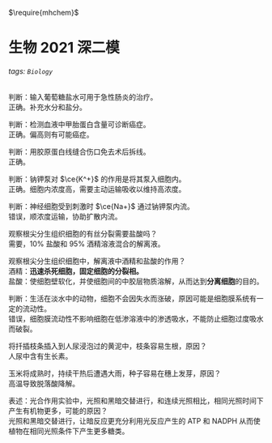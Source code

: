 $\require{mhchem}$

# 生物 2021 深二模

###### tags: `Biology`

判断：输入葡萄糖盐水可用于急性肠炎的治疗。  
正确。补充水分和盐分。

判断：检测血液中甲胎蛋白含量可诊断癌症。  
正确。偏高则有可能癌症。

判断：用胶原蛋白线缝合伤口免去术后拆线。  
正确。

判断：钠钾泵对 $\ce{K^+}$ 的作用是将其泵入细胞内。  
正确。细胞内浓度高，需要主动运输吸收以维持高浓度。

判断：神经细胞受到刺激时 $\ce{Na+}$ 通过钠钾泵内流。  
错误，顺浓度运输，协助扩散内流。

观察根尖分生组织细胞的有丝分裂需要盐酸吗？  
需要，10% 盐酸和 95% 酒精溶液混合的解离液。

观察根尖分生组织细胞中，解离液中酒精和盐酸的作用？  
酒精：**迅速杀死细胞，固定细胞的分裂相。**   
盐酸：使细胞壁软化，并使细胞间的中胶层物质溶解，从而达到**分离细胞**的目的。

判断：生活在淡水中的动物，细胞不会因失水而涨破，原因可能是细胞膜系统有一定的流动性。  
错误，细胞膜流动性不影响细胞在低渗溶液中的渗透吸水，不能防止细胞过度吸水而破裂。

将扦插枝条插入到人尿浸泡过的黄泥中，枝条容易生根，原因？  
人尿中含有生长素。

玉米将成熟时，持续干热后遭遇大雨，种子容易在穗上发芽，原因？  
高温导致脱落酸降解。

表述：光合作用实验中，光照和黑暗交替进行，和连续光照相比，相同光照时间下产生有机物更多，可能的原因？  
光照和黑暗交替进行，让暗反应更充分利用光反应产生的 ATP 和 NADPH 从而使植物在相同光照条件下产生更多糖类。
